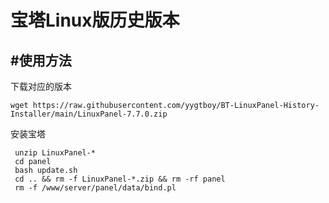 <h1 >宝塔Linux版历史版本</h1>
<h2 >#使用方法</h2>
<p>下载对应的版本</p>
<pre><code class='language-shell' lang='shell'>wget https://raw.githubusercontent.com/yygtboy/BT-LinuxPanel-History-Installer/main/LinuxPanel-7.7.0.zip
</code></pre>
<p>安装宝塔</p>
<pre><code class='language-shell' lang='shell'> unzip LinuxPanel-*
 cd panel
 bash update.sh
 cd .. &amp;&amp; rm -f LinuxPanel-*.zip &amp;&amp; rm -rf panel
 rm -f /www/server/panel/data/bind.pl
</code></pre>
<p>&nbsp;</p>
